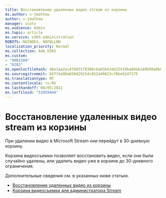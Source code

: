 ```yaml
---
title: Восстановление удаленных видео stream из корзины
ms.author: v-jmathew
author: v-jmathew
manager: scotv
ms.audience: Admin
ms.topic: article
ms.service: o365-administration
ROBOTS: NOINDEX, NOFOLLOW
localization_priority: Normal
ms.collection: Adm_O365
ms.custom:
- "9001509"
- "8282"
ms.openlocfilehash: 48e3aa2ac47b031f8380c6a03b43eb22419ba89eb149b98a0b63b71f3713ca0c
ms.sourcegitcommit: b5f7da89a650d2915dc652449623c78be6247175
ms.translationtype: MT
ms.contentlocale: ru-RU
ms.lasthandoff: 08/05/2021
ms.locfileid: "53959444"
---
```

# <a name="recover-your-deleted-stream-videos-from-the-recycle-bin"></a>Восстановление удаленных видео stream из корзины

При удалении видео в Microsoft Stream они перейдут в 30-дневную корзину.

Корзина видеосъемки позволяет восстановить видео, если они были случайно удалены, или удалить видео уже в корзине до 30-дневного ограничения.

Дополнительные сведения см. в указанных ниже статьях.

- [Восстановление удаленных видео из корзины](https://docs.microsoft.com/stream/portal-my-recycle-bin)
- [Корзина видеосъемки для администратора Stream](https://docs.microsoft.com/stream/admin-recycle-bin)
